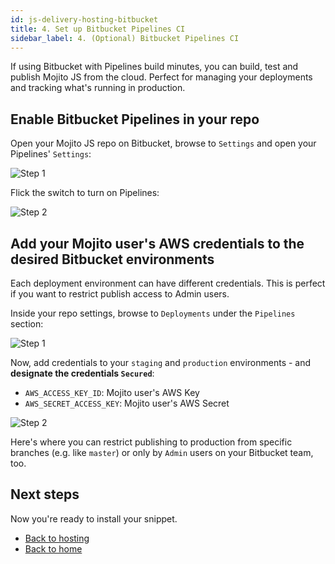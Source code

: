 ```yaml
---
id: js-delivery-hosting-bitbucket
title: 4. Set up Bitbucket Pipelines CI
sidebar_label: 4. (Optional) Bitbucket Pipelines CI
---
```


If using Bitbucket with Pipelines build minutes, you can build, test and publish Mojito JS from the cloud. Perfect for managing your deployments and tracking what's running in production.

## Enable Bitbucket Pipelines in your repo

Open your Mojito JS repo on Bitbucket, browse to `Settings` and open your Pipelines' `Settings`:

![Step 1](/img/js-delivery/bitbucket/bitbucket_1.png "Browse to Pipelines settings")

Flick the switch to turn on Pipelines:

![Step 2](/img/js-delivery/bitbucket/bitbucket_2.png "Turn on Pipelines")


## Add your Mojito user's AWS credentials to the desired Bitbucket environments

Each deployment environment can have different credentials. This is perfect if you want to restrict publish access to Admin users.

Inside your repo settings, browse to `Deployments` under the `Pipelines` section:

![Step 1](/img/js-delivery/bitbucket/bitbucket_1.png "Open the Repo's Pipeline settings")

Now, add credentials to your `staging` and `production` environments - and **designate the credentials `Secured`**:

 - `AWS_ACCESS_KEY_ID`: Mojito user's AWS Key
 - `AWS_SECRET_ACCESS_KEY`: Mojito user's AWS Secret

![Step 2](/img/js-delivery/bitbucket/bitbucket_3.png "Create a new bucket")

Here's where you can restrict publishing to production from specific branches (e.g. like `master`) or only by `Admin` users on your Bitbucket team, too.


## Next steps

Now you're ready to install your snippet.

 * [Back to hosting](js-delivery-hosting.md)
 * [Back to home](js-delivery-intro.md)

